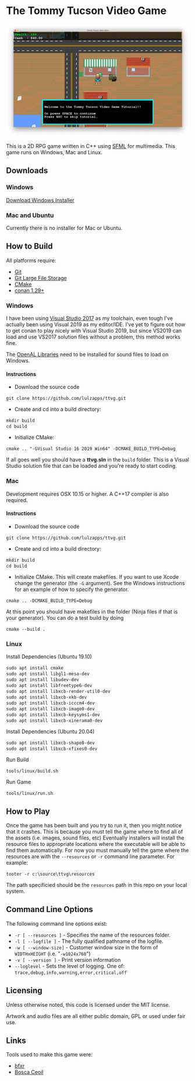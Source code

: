# The Tommy Tucson Video Game

![](docs/images/screenshot1.png)

This is a 2D RPG game written in C++ using [SFML](http://sfml-dev.org/) for multimedia. This game runs on Windows, Mac and Linux.

## Downloads

### Windows

[Download Windows Installer](https://anothermessageboard.com/downloads/)

### Mac and Ubuntu

Currently there is no installer for Mac or Ubuntu.

## How to Build

All platforms require: 

* [Git](https://git-scm.com/downloads)
* [Git Large File Storage](https://git-lfs.github.com/)
* [CMake](https://cmake.org/download/)
* [conan 1.29+](https://conan.io/)


### Windows

I have been using [Visual Studio 2017](https://visualstudio.microsoft.com/vs/older-downloads/) as my toolchain, even tough I've actually been using Visual 2019 as my editor/IDE. I've yet to figure out how to get conan to play nicely with Visual Studio 2019, but since VS2019 can load and use VS2017 solution files without a problem, this method works fine.

The [OpenAL Libraries](https://openal.org/downloads/) need to be installed for sound files to load on Windows. 

#### Instructions

* Download the source code
```
git clone https://github.com/lulzapps/ttvg.git
```
* Create and cd into a build directory: 
```
mkdir build 
cd build
```

* Initialize CMake: 
```
cmake .. "-GVisual Studio 16 2019 Win64" -DCMAKE_BUILD_TYPE=Debug
```

If all goes well you should have a **ttvg.sln** in the `build` folder. This is a Visual Studio solution file that can be loaded and you're ready to start coding.

### Mac

Development requires OSX 10.15 or higher. A C++17 compiler is also required.

#### Instructions

* Download the source code
```
git clone https://github.com/lulzapps/ttvg.git
```
* Create and cd into a build directory: 
```
mkdir build 
cd build
```

* Initialize CMake. This will create makefiles. If you want to use Xcode change the generator (the `-G` argument). See the Windows instructions for an example of how to specify the generator.

```
cmake .. -DCMAKE_BUILD_TYPE=Debug
```

At this point you should have makefiles in the folder (Ninja files if that is your generator). You can do a test build by doing
```
cmake --build .
```

### Linux

Install Dependencies (Ubuntu 19.10)

```
sudo apt install cmake
sudo apt install libgl1-mesa-dev
sudo apt install libudev-dev
sudo apt install libfreetype6-dev
sudo apt install libxcb-render-util0-dev
sudo apt install libxcb-xkb-dev
sudo apt install libxcb-icccm4-dev
sudo apt install libxcb-image0-dev
sudo apt install libxcb-keysyms1-dev
sudo apt install libxcb-xinerama0-dev
```

Install Dependencies (Ubuntu 20.04)
```
sudo apt install libxcb-shape0-dev
sudo apt install libxcb-xfixes0-dev
```

Run Build

```
tools/linux/build.sh
```

Run Game
```
tools/linux/run.sh
```

## How to Play

Once the game has been built and you try to run it, then you might notice that it crashes. This is because you must tell the game where to find all of the assets (i.e. images, sound files, etc) Eventually installers will install the resource files to appropriate locations where the executable will be able to find them automatically. For now you must manually tell the game where the resources are with the `--resources` or `-r` command line parameter. For example:

```
tooter -r c:\source\ttvg\resources
```

The path specificied should be the `resources` path in this repo on your local system.

## Command Line Options

The following command line options exist:

* `-r [ --resources ]` - Specifies the name of the resources folder.
* `-l [ --logfile ]` - The fully qualified pathname of the logfile.
* `-w [ --window-size]` - Customer window size in the form of `WIDTHxHEIGHT` (i.e. "`-w1024x768`")
* `-v [ --version ]` - Print version information
* `--loglevel` - Sets the level of logging. One of: `trace,debug,info,warning,error,critical,off`

## Licensing

Unless otherwise noted, this code is licensed under the MIT license.

Artwork and audio files are all either public domain, GPL or used under fair use. 

## Links

Tools used to make this game were:
* [bfxr](https://www.bfxr.net/)
* [Bosca Ceoil](https://boscaceoil.net/)

<!-- For more information visit [Dog Finger Studios](https://dogfinger.com). -->
